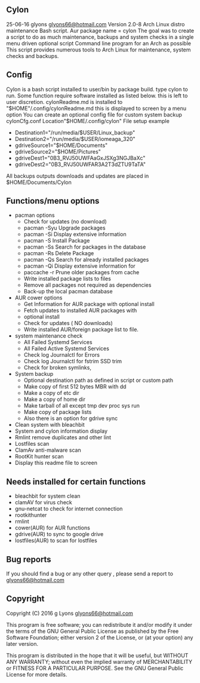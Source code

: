 ﻿Cylon
-----
25-06-16 glyons glyons66@hotmail.com
Version 2.0-8 
Arch Linux distro maintenance  Bash script. 
Aur package name = cylon
The goal was to create a script to do as much maintenance, 
backups and system checks in a single menu driven optional script 
Command line program for an Arch as possible
This script provides numerous tools 
to Arch Linux for maintenance, system checks and backups.  

Config
------
Cylon is a bash script installed to user/bin by package 
build. type cylon to run. Some function require software installed 
as listed below. this is left to user discretion.
cylonReadme.md is installed to "$HOME"/.config/cylonReadme.md
this is displayed to screen by a menu option
You can create an optional config file for custom system backup
cylonCfg.conf
Location"$HOME/.config/cylon"
File setup example
* Destination1="/run/media/$USER/Linux_backup"
* Destination2="/run/media/$USER/iomeaga_320"
* gdriveSource1="$HOME/Documents"
* gdriveSource2="$HOME/Pictures"
* gdriveDest1="0B3_RVJ50UWFAaGxJSXg3NGJBaXc"
* gdriveDest2="0B3_RVJ50UWFAR3A2T3dZTU9TaTA"

All backups outputs downloads and updates are placed in $HOME/Documents/Cylon

Functions/menu options
----------------------
* pacman options
	* Check for updates (no download)
	* pacman -Syu Upgrade packages
	* pacman -Si Display extensive information 
	* pacman -S Install Package
	* pacman -Ss Search for packages in the database
	* pacman -Rs Delete Package
	* pacman -Qs Search for already installed packages
	* pacman -Qi  Display extensive information for 
	* paccache -r Prune older packages from cache
	* Write installed package lists to files
	* Remove all packages not required as dependencies 
	* Back-up the local pacman database  
* AUR cower options 
	* Get Information for AUR package with optional install
	* Fetch  updates to installed AUR packages with 
	* optional install
	* Check for updates ( NO downloads)
	* Write installed AUR/foreign package list to file.
* system maintenance check
	* All Failed Systemd Services
	* All Failed Active Systemd Services
	* Check log Journalctl for Errors
	* Check log Journalctl for fstrim SSD trim
	* Check for broken symlinks, 
* System backup
	* Optional destination path as defined in script or custom path
	* Make copy of first 512 bytes MBR with dd
	* Make a copy of etc dir
	* Make a copy of home dir
	* Make tarball of all except tmp dev proc sys run
	* Make copy of package lists
	* Also there is an option for gdrive sync 
* Clean system with bleachbit
* System and cylon information display
* Rmlint remove duplicates and other lint
* Lostfiles scan
* ClamAv anti-malware scan
* RootKit hunter scan
* Display this readme file to screen 

Needs installed for certain functions
-------------------------------------
* bleachbit for system clean
* clamAV for virus check
* gnu-netcat to check for internet connection
* rootkithunter
* rmlint 
* cower(AUR) for AUR functions
* gdrive(AUR) to sync to google drive
* lostfiles(AUR) to scan for lostfiles

Bug reports
-----------

If you should find a bug or any other query , 
please send a report to glyons66@hotmail.com

Copyright
---------

Copyright (C) 2016 g Lyons <glyons66@hotmail.com>

This program is free software; you can redistribute it and/or modify
it under the terms of the GNU General Public License as published by
the Free Software Foundation; either version 2 of the License, or
(at your option) any later version.

This program is distributed in the hope that it will be useful,
but WITHOUT ANY WARRANTY; without even the implied warranty of
MERCHANTABILITY or FITNESS FOR A PARTICULAR PURPOSE. See the
GNU General Public License for more details.



